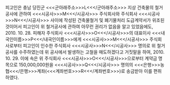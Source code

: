 피고인은 충남 당진군 <<<군아래주소>>>L<<</군아래주소>>> 지상 건축물의 철거공사에 관하여 <<<시공사>>>M<<</시공사>>> 주식회사와 주식회사 <<<시공사>>>N<<</시공사>>> 사이에 작성된 건축물철거 및 폐기물처리 도급계약서가 위조된 것이어서 피고인이 위 철거공사에 관하여 아무런 권리가 없음을 알고 있었음에도, 2010. 10. 28. 피해자 주식회사 <<<시공사>>>O<<</시공사>>>의 대표이사 <<<내국인이름>>>P<<</내국인이름>>>에게 <<<시공사>>>M<<</시공사>>> 주식회사로부터 피고인이 인수한 주식회사 <<<시공사>>>N<<</시공사>>> 명의로 위 철거공사를 수주하였는데 위 공사에서 발생하는 고철을 매도하겠다고 거짓말을 하여, 2010. 10. 29. 이에 속은 위 주식회사 <<<시공사>>>O<<</시공사>>>으로부터 계약금 명목으로 150,000,000원을 <<<시공사>>>Q<<</시공사>>> 명의의 <<<은행>>>농협<<</은행>>>계좌(<<<계좌번호>>>R<<</계좌번호>>>)로 송금받아 이를 편취하였다.